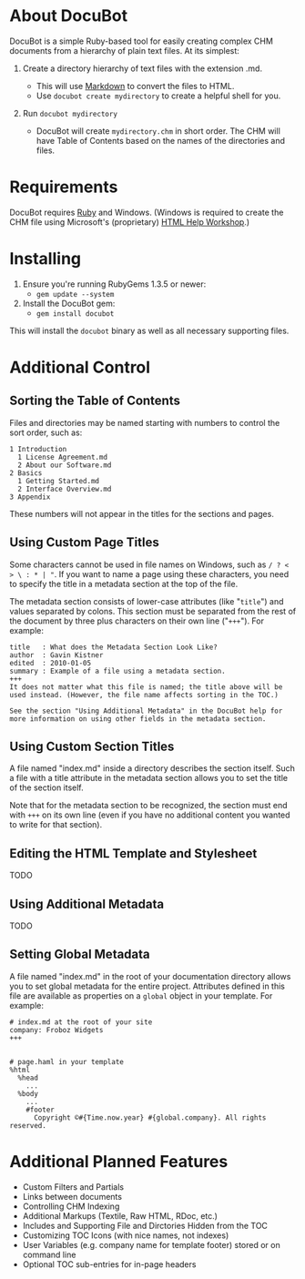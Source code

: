 # About DocuBot
DocuBot is a simple Ruby-based tool for easily creating complex CHM documents from a hierarchy of plain text files. At its simplest:

1. Create a directory hierarchy of text files with the extension .md.
   * This will use [Markdown][1] to convert the files to HTML.
   * Use `docubot create mydirectory` to create a helpful shell for you.

2. Run `docubot mydirectory`
   * DocuBot will create `mydirectory.chm` in short order.
     The CHM will have Table of Contents based on the names of the directories and files.


# Requirements
DocuBot requires [Ruby][2] and Windows. (Windows is required to create the CHM file using Microsoft's (proprietary) [HTML Help Workshop][3].)


# Installing
1. Ensure you're running RubyGems 1.3.5 or newer:
   * `gem update --system`
2. Install the DocuBot gem:
   * `gem install docubot`

This will install the `docubot` binary as well as all necessary supporting files.


# Additional Control

## Sorting the Table of Contents
Files and directories may be named starting with numbers to control the sort order, such as:

    1 Introduction
      1 License Agreement.md
      2 About our Software.md
    2 Basics
      1 Getting Started.md
      2 Interface Overview.md
    3 Appendix

These numbers will not appear in the titles for the sections and pages.


## Using Custom Page Titles
Some characters cannot be used in file names on Windows, such as `/ ? < > \ : * | "`. If you want to name a page using these characters, you need to specify the title in a metadata section at the top of the file.

The metadata section consists of lower-case attributes (like "`title`") and values separated by colons. This section must be separated from the rest of the document by three plus characters on their own line ("`+++`"). For example:

    title   : What does the Metadata Section Look Like?
    author  : Gavin Kistner
    edited  : 2010-01-05
    summary : Example of a file using a metadata section.
    +++
    It does not matter what this file is named; the title above will be
    used instead. (However, the file name affects sorting in the TOC.)
    
    See the section "Using Additional Metadata" in the DocuBot help for
    more information on using other fields in the metadata section.


## Using Custom Section Titles
A file named "index.md" inside a directory describes the section itself. Such a file with a title attribute in the metadata section allows you to set the title of the section itself.

Note that for the metadata section to be recognized, the section must end with `+++` on its own line (even if you have no additional content you wanted to write for that section).

## Editing the HTML Template and Stylesheet
TODO

## Using Additional Metadata
TODO

## Setting Global Metadata
A file named "index.md" in the root of your documentation directory allows you to set global metadata for the entire project. Attributes defined in this file are available as properties on a `global` object in your template. For example:

    # index.md at the root of your site
    company: Froboz Widgets
    +++


    # page.haml in your template
    %html
      %head
        ...
      %body
        ...
        #footer
          Copyright ©#{Time.now.year} #{global.company}. All rights reserved.

# Additional Planned Features
* Custom Filters and Partials
* Links between documents
* Controlling CHM Indexing
* Additional Markups (Textile, Raw HTML, RDoc, etc.)
* Includes and Supporting File and Dirctories Hidden from the TOC
* Customizing TOC Icons (with nice names, not indexes)
* User Variables (e.g. company name for template footer) stored or on command line
* Optional TOC sub-entries for in-page headers

[1]: http://daringfireball.net/projects/markdown/basics
[2]: http://rubyinstaller.org/
[3]: http://msdn.microsoft.com/en-us/library/ms669985(VS.85).aspx